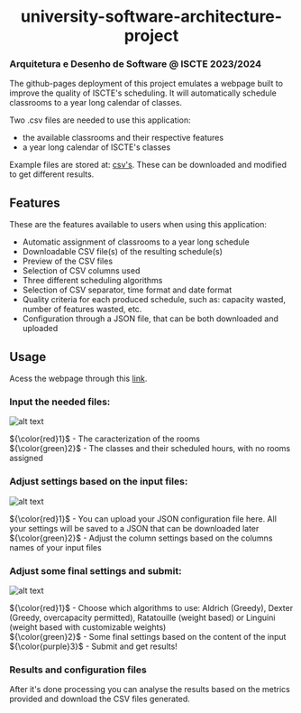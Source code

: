 <h1 align="center">
  university-software-architecture-project
</h1>

### Arquitetura e Desenho de Software @ ISCTE 2023/2024

The github-pages deployment of this project emulates a webpage built to improve the quality of ISCTE's scheduling.
It will automatically schedule classrooms to a year long calendar of classes.

Two .csv files are needed to use this application:
- the available classrooms and their respective features
- a year long calendar of ISCTE's classes

Example files are stored at: [csv's](https://github.com/moonzn/university-software-architecture-project/tree/master/csv's). These can be downloaded and modified to get different results.

## Features

These are the features available to users when using this application:

- Automatic assignment of classrooms to a year long schedule
- Downloadable CSV file(s) of the resulting schedule(s)
- Preview of the CSV files
- Selection of CSV columns used
- Three different scheduling algorithms
- Selection of CSV separator, time format and date format
- Quality criteria for each produced schedule, such as: capacity wasted, number of features wasted, etc.
- Configuration through a JSON file, that can be both downloaded and uploaded

## Usage

Acess the webpage through this [link](https://moonzn.github.io/university-software-architecture-project/).

### Input the needed files:

![alt text](https://github.com/moonzn/university-software-architecture-project/blob/master/resources/step1.png)

${\color{red}1}$ \- The caracterization of the rooms\
${\color{green}2}$ \- The classes and their scheduled hours, with no rooms assigned
  
### Adjust settings based on the input files:

![alt text](https://github.com/moonzn/university-software-architecture-project/blob/master/resources/step2.png)

${\color{red}1}$ \- You can upload your JSON configuration file here. All your settings will be saved to a JSON that can be downloaded later\
${\color{green}2}$ \- Adjust the column settings based on the columns names of your input files

### Adjust some final settings and submit:

![alt text](https://github.com/moonzn/university-software-architecture-project/blob/master/resources/step3.png)

${\color{red}1}$ \- Choose which algorithms to use: Aldrich (Greedy), Dexter (Greedy, overcapacity permitted), Ratatouille (weight based) or Linguini (weight based with customizable weights)\
${\color{green}2}$ \- Some final settings based on the content of the input\
${\color{purple}3}$ \- Submit and get results!

### Results and configuration files

After it's done processing you can analyse the results based on the metrics provided and download the CSV files generated.
